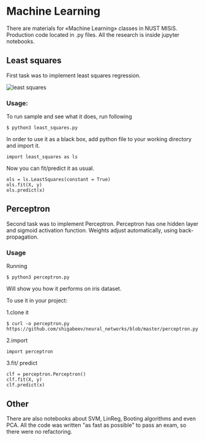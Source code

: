 # Machine Learning
There are materials for «Machine Learning» classes in NUST MISiS.
Production code located in .py files.
All the research is inside jupyter notebooks.


## Least squares
First task was to implement least squares regression.

![least squares](https://sun9-8.userapi.com/c639325/v639325010/5c519/_xCjDq7F7nQ.jpg)

### Usage:
To run sample and see what it does, run following 
     
    $ python3 least_squares.py
    
In order to use it as a black box, add python file to your working directory and import it.

    import least_squares as ls
Now you can fit/predict it as usual.

    ols = ls.LeastSquares(constant = True)
    ols.fit(X, y)
    ols.predict(x)
## Perceptron
Second task was to implement Perceptron.
Perceptron has one hidden layer and sigmoid activation function.
Weights adjust automatically, using back-propagation.
### Usage
Running

    $ python3 perceptron.py
Will show you how it performs on iris dataset.

To use it in your project:

1.clone it
    
    $ curl -o perceptron.py https://github.com/shigabeev/neural_networks/blob/master/perceptron.py
2.import

    import perceptron
3.fit/ predict
    
    clf = perceptron.Perceptron()
    clf.fit(X, y)
    clf.predict(x)

## Other
There are also notebooks about SVM, LinReg, Booting algorithms and even PCA. All the code was written "as fast as possible" to pass an exam, so there were no refactoring.
